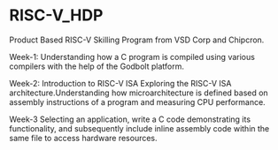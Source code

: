 # RISC-V_HDP

Product Based RISC-V Skilling Program from VSD Corp and Chipcron.

Week-1:  Understanding how a C program is compiled using various compilers with the help of the Godbolt platform.

Week-2: Introduction to RISC-V ISA Exploring the RISC-V ISA architecture.Understanding how microarchitecture is defined based on assembly instructions of a program and measuring CPU performance.

Week-3 Selecting an application, write a C code demonstrating its functionality, and subsequently include inline assembly code within the same file to access hardware resources.
